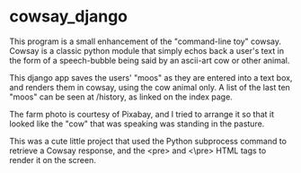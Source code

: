 # cowsay_django
This program is a small enhancement of the "command-line toy" cowsay.  
Cowsay is a classic python module that simply echos back a user's text in the form of a speech-bubble
being said by an ascii-art cow or other animal.

This django app saves the users' "moos" as they are entered into a text box, and renders them in
cowsay, using the cow animal only.  A list of the last ten "moos" can be seen at /history, as 
linked on the index page.

The farm photo is courtesy of Pixabay, and I tried to arrange it so that it looked like the "cow"
that was speaking was standing in the pasture.

This was a cute little project that used the Python subprocess command to retrieve a Cowsay response, and
the \<pre\> and \<\\pre\> HTML tags to render it on the screen.
